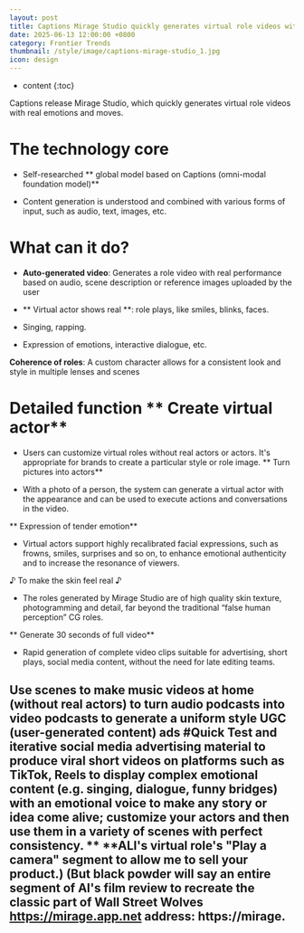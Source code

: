 ```yaml
---
layout: post
title: Captions Mirage Studio quickly generates virtual role videos with real emotions and moves
date: 2025-06-13 12:00:00 +0800
category: Frontier Trends
thumbnail: /style/image/captions-mirage-studio_1.jpg
icon: design
---
```

* content
{:toc}

Captions release Mirage Studio, which quickly generates virtual role videos with real emotions and moves.

# The technology core

- Self-researched ** global model based on Captions (omni-modal foundation model)**

- Content generation is understood and combined with various forms of input, such as audio, text, images, etc.

# What can it do?

- **Auto-generated video**: Generates a role video with real performance based on audio, scene description or reference images uploaded by the user

- ** Virtual actor shows real **: role plays, like smiles, blinks, faces.

- Singing, rapping.

- Expression of emotions, interactive dialogue, etc.

**Coherence of roles**: A custom character allows for a consistent look and style in multiple lenses and scenes

# Detailed function ** Create virtual actor**

- Users can customize virtual roles without real actors or actors. It's appropriate for brands to create a particular style or role image. ** Turn pictures into actors**

- With a photo of a person, the system can generate a virtual actor with the appearance and can be used to execute actions and conversations in the video.

** Expression of tender emotion**

- Virtual actors support highly recalibrated facial expressions, such as frowns, smiles, surprises and so on, to enhance emotional authenticity and to increase the resonance of viewers.

♪ To make the skin feel real ♪

- The roles generated by Mirage Studio are of high quality skin texture, photogramming and detail, far beyond the traditional “false human perception” CG roles.

** Generate 30 seconds of full video**

- Rapid generation of complete video clips suitable for advertising, short plays, social media content, without the need for late editing teams.

## Use scenes to make music videos at home (without real actors) to turn audio podcasts into video podcasts to generate a uniform style UGC (user-generated content) ads #Quick Test and iterative social media advertising material to produce viral short videos on platforms such as TikTok, Reels to display complex emotional content (e.g. singing, dialogue, funny bridges) with an emotional voice to make any story or idea come alive; customize your actors and then use them in a variety of scenes with perfect consistency. ** **ALI's virtual role's "Play a camera" segment to allow me to sell your product.) (But black powder will say an entire segment of AI's film review to recreate the classic part of Wall Street Wolves https://mirage.app.net address: https://mirage.